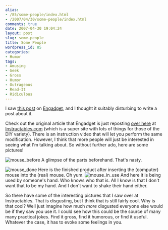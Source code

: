 ```yaml
---
alias:
- /85/some-people/index.html
- /2007/04/30/some-people/index.html
comments: true
date: 2007-04-30 19:04:24
layout: post
slug: some-people
title: Some People
wordpress_id: 85
categories:
- Humor
tags:
- Amusing
- Geek
- Gross
- Humor
- Outrageous
- Read-It
- Ridiculous
---
```


I saw [this post](http://www.engadget.com/2007/04/30/the-steampunk-mouse-and-the-mouse-mouse/) on [Engadget](http://www.engadget.com/), and I thought it suitably disturbing to write a post about it.

Check out the original article that Engadget is just reposting [over here](http://www.instructables.com/id/EM1O9XJF0YPF7M5/) at [Instructables.com](http://www.instructables.com/) (which is a super site with lots of things for those of the DIY variety). There is an instruction video that will let you perform the same modification. However, I think that more people will just be interested in seeing what I'm talking about. So without further ado, here are some pictures!



![mouse_before](http://farm1.static.flickr.com/226/478636125_0ca99b18e7_m.jpg)
A glimpse of the parts beforehand. That's nasty.

![mouse_done](http://farm1.static.flickr.com/217/478636119_3aea1e52e8_m.jpg)
Here is the finished product after inserting the (computer) mouse into the (real) mouse. Oh yum.
![mouse_in_use](http://farm1.static.flickr.com/185/478636121_f16d110447_m.jpg)
And here it is being used by someone's hand. Who knows who that is. All I know is that I don't want that to be my hand. And I don't want to shake their hand either.


So there have some of the interesting pictures that I saw over at Instructables. That is disgusting, but I think that is still fairly cool. Why is that cool? Well just imagine how much _more_ disgusted everyone else would be if they saw you use it. I could see how this could be the source of many many practical jokes. Find it gross, find it humorous, or find it useful. Whatever the case, it has to evoke some feelings in you.
